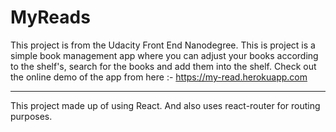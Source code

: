 # MyReads 
This project is from the Udacity Front End Nanodegree. This is project is a simple book management app where you can adjust your books according to the shelf's, search for the books and add them into the shelf. 
Check out the online demo of the app from here :- https://my-read.herokuapp.com

*** 
This project made up of using React. And also uses react-router for routing purposes.